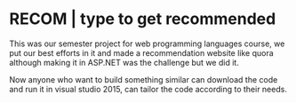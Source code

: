 <h1>RECOM | type to get recommended</h1>


<p>
This was our semester project for web programming languages course, we put our best efforts in it and made a recommendation website like quora
although making it in ASP.NET was the challenge but we did it.
</p>


<p>

Now anyone who want to build something similar can download the code and run it in visual studio 2015, can tailor the code according to their 
needs.

</p>
